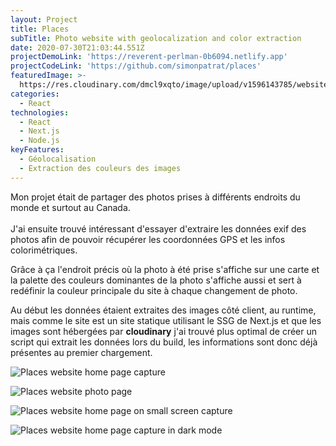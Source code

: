 ```yaml
---
layout: Project
title: Places
subTitle: Photo website with geolocalization and color extraction
date: 2020-07-30T21:03:44.551Z
projectDemoLink: 'https://reverent-perlman-0b6094.netlify.app'
projectCodeLink: 'https://github.com/simonpatrat/places'
featuredImage: >-
  https://res.cloudinary.com/dmcl9xqto/image/upload/v1596143785/website/places-logo_sz6sax.svg
categories:
  - React
technologies:
  - React
  - Next.js
  - Node.js
keyFeatures:
  - Géolocalisation
  - Extraction des couleurs des images
---
```

Mon projet était de partager des photos prises à différents endroits du monde et surtout au Canada.\
\
J'ai ensuite trouvé intéressant d'essayer d'extraire les données exif des photos afin de pouvoir récupérer les coordonnées GPS et les infos colorimétriques.

Grâce à ça l'endroit précis où la photo à été prise s'affiche sur une carte et la palette des couleurs dominantes de la photo s'affiche aussi et sert à redéfinir la couleur principale du site à chaque changement de photo.

Au début les données étaient extraites des images côté client, au runtime, mais comme le site est un site statique utilisant le SSG de Next.js et que les images sont hébergées par **cloudinary** j'ai trouvé plus optimal de créer un script qui extrait les données lors du build, les informations sont donc déjà présentes au premier chargement.

![Places website home page capture](https://res.cloudinary.com/dmcl9xqto/image/upload/c_scale,w_1280/v1596309208/website/places-home_zee6kl.png "Places website home page capture")

![Places website photo page](https://res.cloudinary.com/dmcl9xqto/image/upload/c_crop/v1596309207/website/places-photo-page_psp6am.png "Places website photo page")

![Places website home page on small screen capture](https://res.cloudinary.com/dmcl9xqto/image/upload/v1596309210/website/places-small-screen_s3g85c.png "Places website home page on small screen capture")

![Places website home page capture in dark mode](https://res.cloudinary.com/dmcl9xqto/image/upload/q_80/v1596309203/website/places-dark-mode_wti2w6.png "Places website home page capture in dark mode")
